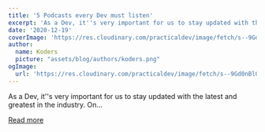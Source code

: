 ```yaml
---
title: '5 Podcasts every Dev must listen'
excerpt: 'As a Dev, it''s very important for us to stay updated with the latest and greatest in the industry. On...'
date: '2020-12-19'
coverImage: 'https://res.cloudinary.com/practicaldev/image/fetch/s--9Gd0nBlG--/c_imagga_scale,f_auto,fl_progressive,h_420,q_66,w_1000/https://dev-to-uploads.s3.amazonaws.com/i/2fx3qohg1oy31cge0p15.gif'
author:
  name: Koders
  picture: "assets/blog/authors/koders.png"
ogImage:
  url: 'https://res.cloudinary.com/practicaldev/image/fetch/s--9Gd0nBlG--/c_imagga_scale,f_auto,fl_progressive,h_420,q_66,w_1000/https://dev-to-uploads.s3.amazonaws.com/i/2fx3qohg1oy31cge0p15.gif'
---
```


As a Dev, it''s very important for us to stay updated with the latest and greatest in the industry. On...

[Read more](https://dev.to/mindninjax/top-5-podcasts-every-dev-should-start-listening-1cmd)
